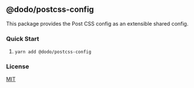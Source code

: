 ## @dodo/postcss-config
This package provides the Post CSS config as an extensible shared config.

### Quick Start
1. `yarn add @dodo/postcss-config`

### License
[MIT](LICENSE)
